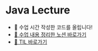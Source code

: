 # Java Lecture

- 🐣 수업 시간 작성한 코드를 올립니다!
- [📑 수업 내용 정리한 노션 바로가기](https://6suk.notion.site/d8178c919339498ca4d8a80ef05734f2?v=d4a48a1db91a401295b8cd0fcf1e45e0)
- [💬 TIL 바로가기](https://github.com/6suk/TIL)
